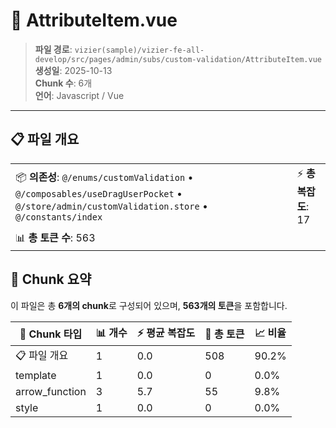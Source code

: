 # 📄 AttributeItem.vue

> **파일 경로**: `vizier(sample)/vizier-fe-all-develop/src/pages/admin/subs/custom-validation/AttributeItem.vue`  
> **생성일**: 2025-10-13  
> **Chunk 수**: 6개  
> **언어**: Javascript / Vue
---





## 📋 파일 개요

| | |
|--|--|
| 📦 **의존성**: `@/enums/customValidation` • `@/composables/useDragUserPocket` • `@/store/admin/customValidation.store` • `@/constants/index` | ⚡ **총 복잡도**: 17 |
| 📊 **총 토큰 수**: 563 |  |






## 🧩 Chunk 요약

이 파일은 총 **6개의 chunk**로 구성되어 있으며, **563개의 토큰**을 포함합니다.

| 🧩 Chunk 타입 | 📊 개수 | ⚡ 평균 복잡도 | 📝 총 토큰 | 📈 비율 |
|---------------|--------|-------------|----------|--------|
| 📋 파일 개요 | 1 | 0.0 | 508 | 90.2% |
| template | 1 | 0.0 | 0 | 0.0% |
| arrow_function | 3 | 5.7 | 55 | 9.8% |
| style | 1 | 0.0 | 0 | 0.0% |

